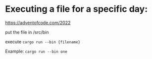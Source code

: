 # Executing a file for a specific day:

https://adventofcode.com/2022

put the file in /src/bin 

execute `cargo run --bin {filename}`

Example:
`cargo run --bin one`
